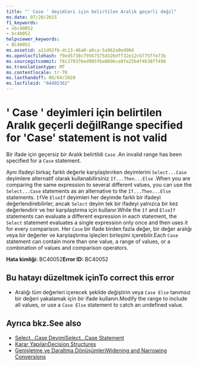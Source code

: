 ```yaml
---
title: "' Case ' deyimleri için belirtilen Aralık geçerli değil"
ms.date: 07/20/2015
f1_keywords:
- vbc40052
- bc40052
helpviewer_keywords:
- BC40052
ms.assetid: a11d92f6-dc13-46a0-a8ca-5a962a0ed968
ms.openlocfilehash: f9ed5738c79567575d326dff32e12cb775ffe73b
ms.sourcegitcommit: f8c270376ed905f6a8896ce0fe25b4f4b38ff498
ms.translationtype: MT
ms.contentlocale: tr-TR
ms.lasthandoff: 06/04/2020
ms.locfileid: "84402362"
---
```

# <a name="range-specified-for-case-statement-is-not-valid"></a><span data-ttu-id="68cdf-102">' Case ' deyimleri için belirtilen Aralık geçerli değil</span><span class="sxs-lookup"><span data-stu-id="68cdf-102">Range specified for 'Case' statement is not valid</span></span>
<span data-ttu-id="68cdf-103">Bir ifade için geçersiz bir Aralık belirtildi `Case` .</span><span class="sxs-lookup"><span data-stu-id="68cdf-103">An invalid range has been specified for a `Case` statement.</span></span>  
  
 <span data-ttu-id="68cdf-104">Aynı ifadeyi birkaç farklı değerle karşılaştırırken deyimlerini `Select...Case` deyimlere alternatif olarak kullanabilirsiniz `If...Then...Else` .</span><span class="sxs-lookup"><span data-stu-id="68cdf-104">When you are comparing the same expression to several different values, you can use the `Select...Case` statements as an alternative to the `If...Then...Else` statements.</span></span> <span data-ttu-id="68cdf-105">`If`Ve `ElseIf` deyimleri her deyimde farklı bir ifadeyi değerlendirebilirler, ancak `Select` deyim tek bir ifadeyi yalnızca bir kez değerlendirir ve her karşılaştırma için kullanır.</span><span class="sxs-lookup"><span data-stu-id="68cdf-105">While the `If` and `ElseIf` statements can evaluate a different expression in each statement, the `Select` statement evaluates a single expression only once and then uses it for every comparison.</span></span> <span data-ttu-id="68cdf-106">Her `Case` bir ifade birden fazla değer, bir değer aralığı veya bir değerler ve karşılaştırma işleçleri birleşimi içerebilir.</span><span class="sxs-lookup"><span data-stu-id="68cdf-106">Each `Case` statement can contain more than one value, a range of values, or a combination of values and comparison operators.</span></span>  
  
 <span data-ttu-id="68cdf-107">**Hata kimliği:** BC40052</span><span class="sxs-lookup"><span data-stu-id="68cdf-107">**Error ID:** BC40052</span></span>  
  
## <a name="to-correct-this-error"></a><span data-ttu-id="68cdf-108">Bu hatayı düzeltmek için</span><span class="sxs-lookup"><span data-stu-id="68cdf-108">To correct this error</span></span>  
  
- <span data-ttu-id="68cdf-109">Aralığı tüm değerleri içerecek şekilde değiştirin veya `Case Else` tanımsız bir değeri yakalamak için bir ifade kullanın.</span><span class="sxs-lookup"><span data-stu-id="68cdf-109">Modify the range to include all values, or use a `Case Else` statement to catch an undefined value.</span></span>  
  
## <a name="see-also"></a><span data-ttu-id="68cdf-110">Ayrıca bkz.</span><span class="sxs-lookup"><span data-stu-id="68cdf-110">See also</span></span>

- [<span data-ttu-id="68cdf-111">Select...Case Deyimi</span><span class="sxs-lookup"><span data-stu-id="68cdf-111">Select...Case Statement</span></span>](../language-reference/statements/select-case-statement.md)
- [<span data-ttu-id="68cdf-112">Karar Yapıları</span><span class="sxs-lookup"><span data-stu-id="68cdf-112">Decision Structures</span></span>](../programming-guide/language-features/control-flow/decision-structures.md)
- [<span data-ttu-id="68cdf-113">Genişletme ve Daraltma Dönüşümleri</span><span class="sxs-lookup"><span data-stu-id="68cdf-113">Widening and Narrowing Conversions</span></span>](../programming-guide/language-features/data-types/widening-and-narrowing-conversions.md)
